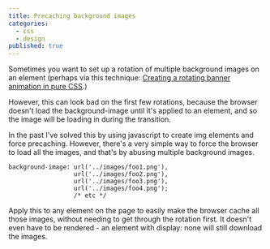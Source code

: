 ```yaml
---
title: Precaching background images
categories: 
  - css
  - design
published: true
---
```

Sometimes you want to set up a rotation of multiple background images on an element (perhaps via this technique: [Creating a rotating banner animation in pure CSS](/techniques/css/banner_rotation.html).)

However, this can look bad on the first few rotations, because the browser doesn't load the background-image until it's applied to an element, and so the image will be loading in during the transition.

In the past I've solved this by using javascript to create img elements and force precaching. However, there's a very simple way to force the browser to load all the images, and that's by abusing multiple background images.

```
background-image: url('../images/foo1.png'),
				  url('../images/foo2.png'),
                  url('../images/foo3.png'),
                  url('../images/foo4.png');
                  /* etc */
```

Apply this to any element on the page to easily make the browser cache all those images, without needing to get through the rotation first. It doesn't even have to be rendered - an element with display: none will still download the images.
